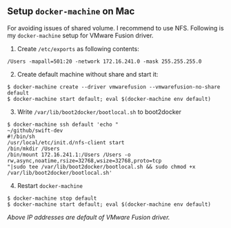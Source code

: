 ## Setup `docker-machine` on Mac
For avoiding issues of shared volume. I recommend to use NFS.
Following is my `docker-machine` setup for VMware Fusion driver.

1. Create `/etc/exports` as following contents:
  ```exports
  /Users -mapall=501:20 -network 172.16.241.0 -mask 255.255.255.0
  ```

2. Create default machine without share and start it:
  ```console
  $ docker-machine create --driver vmwarefusion --vmwarefusion-no-share default
  $ docker-machine start default; eval $(docker-machine env default)
  ```

3. Write `/var/lib/boot2docker/bootlocal.sh` to boot2docker
  ```console
  $ docker-machine ssh default 'echo "                                                                                                                   ~/github/swift-dev
  #!/bin/sh
  /usr/local/etc/init.d/nfs-client start
  /bin/mkdir /Users
  /bin/mount 172.16.241.1:/Users /Users -o rw,async,noatime,rsize=32768,wsize=32768,proto=tcp
  "|sudo tee /var/lib/boot2docker/bootlocal.sh && sudo chmod +x /var/lib/boot2docker/bootlocal.sh'
  ```

4. Restart `docker-machine`
  ```console
  $ docker-machine stop default
  $ docker-machine start default; eval $(docker-machine env default)
  ```

*Above IP addresses are default of VMware Fusion driver.*
